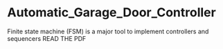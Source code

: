 # Automatic_Garage_Door_Controller
Finite state machine (FSM) is a major tool to implement  controllers and sequencers
READ THE PDF 
